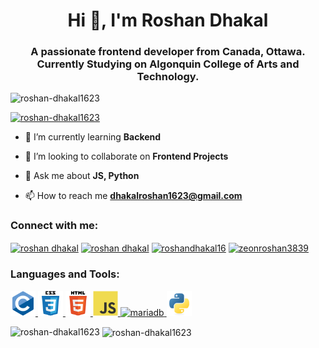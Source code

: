 <h1 align="center">Hi 👋, I'm Roshan Dhakal</h1>
<h3 align="center">A passionate frontend developer from Canada, Ottawa. Currently Studying on Algonquin College of Arts and Technology.</h3>

<p align="left"> <img src="https://komarev.com/ghpvc/?username=roshan-dhakal1623&label=Profile%20views&color=0e75b6&style=flat" alt="roshan-dhakal1623" /> </p>

<p align="left"> <a href="https://github.com/ryo-ma/github-profile-trophy"><img src="https://github-profile-trophy.vercel.app/?username=roshan-dhakal1623" alt="roshan-dhakal1623" /></a> </p>

- 🌱 I’m currently learning **Backend**

- 👯 I’m looking to collaborate on **Frontend Projects**

- 💬 Ask me about **JS, Python**

- 📫 How to reach me **dhakalroshan1623@gmail.com**

<h3 align="left">Connect with me:</h3>
<p align="left">
<a href="https://linkedin.com/in/roshan dhakal" target="blank"><img align="center" src="https://raw.githubusercontent.com/rahuldkjain/github-profile-readme-generator/master/src/images/icons/Social/linked-in-alt.svg" alt="roshan dhakal" height="30" width="40" /></a>
<a href="https://fb.com/roshan dhakal" target="blank"><img align="center" src="https://raw.githubusercontent.com/rahuldkjain/github-profile-readme-generator/master/src/images/icons/Social/facebook.svg" alt="roshan dhakal" height="30" width="40" /></a>
<a href="https://instagram.com/roshandhakal16" target="blank"><img align="center" src="https://raw.githubusercontent.com/rahuldkjain/github-profile-readme-generator/master/src/images/icons/Social/instagram.svg" alt="roshandhakal16" height="30" width="40" /></a>
<a href="https://discord.gg/zeonroshan3839" target="blank"><img align="center" src="https://raw.githubusercontent.com/rahuldkjain/github-profile-readme-generator/master/src/images/icons/Social/discord.svg" alt="zeonroshan3839" height="30" width="40" /></a>
</p>

<h3 align="left">Languages and Tools:</h3>
<p align="left"> <a href="https://www.cprogramming.com/" target="_blank" rel="noreferrer"> <img src="https://raw.githubusercontent.com/devicons/devicon/master/icons/c/c-original.svg" alt="c" width="40" height="40"/> </a> <a href="https://www.w3schools.com/css/" target="_blank" rel="noreferrer"> <img src="https://raw.githubusercontent.com/devicons/devicon/master/icons/css3/css3-original-wordmark.svg" alt="css3" width="40" height="40"/> </a> <a href="https://www.w3.org/html/" target="_blank" rel="noreferrer"> <img src="https://raw.githubusercontent.com/devicons/devicon/master/icons/html5/html5-original-wordmark.svg" alt="html5" width="40" height="40"/> </a> <a href="https://developer.mozilla.org/en-US/docs/Web/JavaScript" target="_blank" rel="noreferrer"> <img src="https://raw.githubusercontent.com/devicons/devicon/master/icons/javascript/javascript-original.svg" alt="javascript" width="40" height="40"/> </a> <a href="https://mariadb.org/" target="_blank" rel="noreferrer"> <img src="https://www.vectorlogo.zone/logos/mariadb/mariadb-icon.svg" alt="mariadb" width="40" height="40"/> </a> <a href="https://www.python.org" target="_blank" rel="noreferrer"> <img src="https://raw.githubusercontent.com/devicons/devicon/master/icons/python/python-original.svg" alt="python" width="40" height="40"/> </a> </p>

<p><img align="left" src="https://github-readme-stats.vercel.app/api/top-langs?username=roshan-dhakal1623&show_icons=true&locale=en&layout=compact" alt="roshan-dhakal1623" /></p>

<p>&nbsp;<img align="center" src="https://github-readme-stats.vercel.app/api?username=roshan-dhakal1623&show_icons=true&locale=en" alt="roshan-dhakal1623" /></p>
